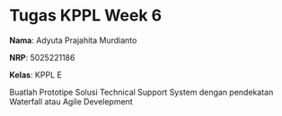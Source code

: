 # **Tugas KPPL Week 6**

**Nama**: Adyuta Prajahita Murdianto

**NRP**: 5025221186

**Kelas**: KPPL E

Buatlah Prototipe Solusi Technical Support System dengan pendekatan Waterfall atau Agile Develepment
